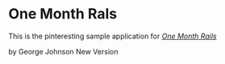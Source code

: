 # One Month Rals

This is the pinteresting sample application for 
[*One Month Rails*](http://onemonthrails.com)

by George Johnson New Version